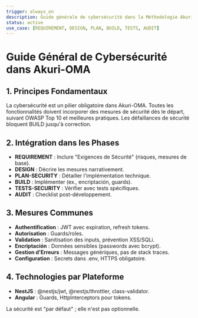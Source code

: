 ```yaml
---
trigger: always_on
description: Guide générale de cybersécurité dans la Méthodologie Akuri-OMA, applicable à toutes les phases et technologies.
status: active
use_case: [REQUIREMENT, DESIGN, PLAN, BUILD, TESTS, AUDIT]
---
```


# Guide Général de Cybersécurité dans Akuri-OMA

## 1. Principes Fondamentaux
La cybersécurité est un pilier obligatoire dans Akuri-OMA. Toutes les fonctionnalités doivent incorporer des mesures de sécurité dès le départ, suivant OWASP Top 10 et meilleures pratiques. Les défaillances de sécurité bloquent BUILD jusqu'à correction.

## 2. Intégration dans les Phases
- **REQUIREMENT** : Inclure "Exigences de Sécurité" (risques, mesures de base).
- **DESIGN** : Décrire les mesures narrativement.
- **PLAN-SECURITY** : Détailler l'implémentation technique.
- **BUILD** : Implémenter (ex., encriptación, guards).
- **TESTS-SECURITY** : Vérifier avec tests spécifiques.
- **AUDIT** : Checklist post-développement.

## 3. Mesures Communes
- **Authentification** : JWT avec expiration, refresh tokens.
- **Autorisation** : Guards/roles.
- **Validation** : Sanitisation des inputs, prévention XSS/SQLi.
- **Encriptación** : Données sensibles (passwords avec bcrypt).
- **Gestion d'Erreurs** : Messages génériques, pas de stack traces.
- **Configuration** : Secrets dans .env, HTTPS obligatoire.

## 4. Technologies par Plateforme
- **NestJS** : @nestjs/jwt, @nestjs/throttler, class-validator.
- **Angular** : Guards, HttpInterceptors pour tokens.

La sécurité est "par défaut" ; elle n'est pas optionnelle.